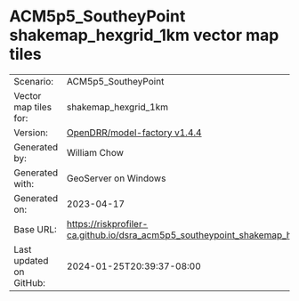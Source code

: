 # ACM5p5_SoutheyPoint shakemap_hexgrid_1km vector map tiles

|    			|			|
| --------------------- | --------------------- |
| Scenario:		| ACM5p5_SoutheyPoint		|
| Vector map tiles for:	| shakemap_hexgrid_1km		|
| Version:		| [OpenDRR/model-factory v1.4.4](https://github.com/OpenDRR/model-factory/releases/tag/v1.4.4)	|
| Generated by:		| William Chow	|
| Generated with:	| GeoServer on Windows	|
| Generated on:		| 2023-04-17	|
| Base URL:		| <https://riskprofiler-ca.github.io/dsra_acm5p5_southeypoint_shakemap_hexgrid_1km/> |
| Last updated on GitHub: | 2024-01-25T20:39:37-08:00 |
